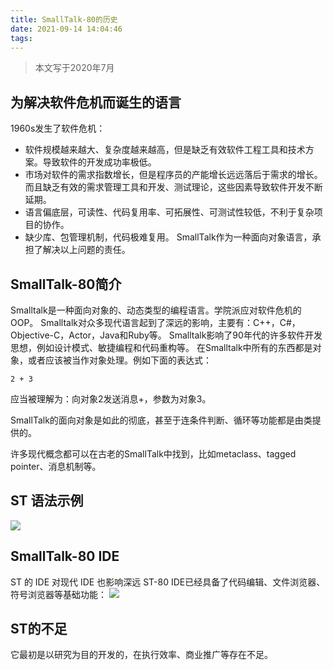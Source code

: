 ```yaml
---
title: SmallTalk-80的历史
date: 2021-09-14 14:04:46
tags:
---
```


> 本文写于2020年7月

## 为解决软件危机而诞生的语言

1960s发生了软件危机：
- 软件规模越来越大、复杂度越来越高，但是缺乏有效软件工程工具和技术方案。导致软件的开发成功率极低。
- 市场对软件的需求指数增长，但是程序员的产能增长远远落后于需求的增长。而且缺乏有效的需求管理工具和开发、测试理论，这些因素导致软件开发不断延期。
- 语言偏底层，可读性、代码复用率、可拓展性、可测试性较低，不利于复杂项目的协作。
- 缺少库、包管理机制，代码极难复用。
SmallTalk作为一种面向对象语言，承担了解决以上问题的责任。

## SmallTalk-80简介
Smalltalk是一种面向对象的、动态类型的编程语言。学院派应对软件危机的OOP。
Smalltalk对众多现代语言起到了深远的影响，主要有：C++，C#，Objective-C，Actor，Java和Ruby等。
Smalltalk影响了90年代的许多软件开发思想，例如设计模式、敏捷编程和代码重构等。
在Smalltalk中所有的东西都是对象，或者应该被当作对象处理。例如下面的表达式：
```
2 + 3
```
应当被理解为：向对象2发送消息+，参数为对象3。

SmallTalk的面向对象是如此的彻底，甚至于连条件判断、循环等功能都是由类提供的。

许多现代概念都可以在古老的SmallTalk中找到，比如metaclass、tagged pointer、消息机制等。

## ST 语法示例
![](https://karl1b.blob.core.windows.net/mweb//2021/09/14/16315997831842.jpg)


## SmallTalk-80 IDE
ST 的 IDE 对现代 IDE 也影响深远
ST-80 IDE已经具备了代码编辑、文件浏览器、符号浏览器等基础功能：
![](https://karl1b.blob.core.windows.net/mweb//2021/09/14/16315998877426.jpg)


## ST的不足
它最初是以研究为目的开发的，在执行效率、商业推广等存在不足。